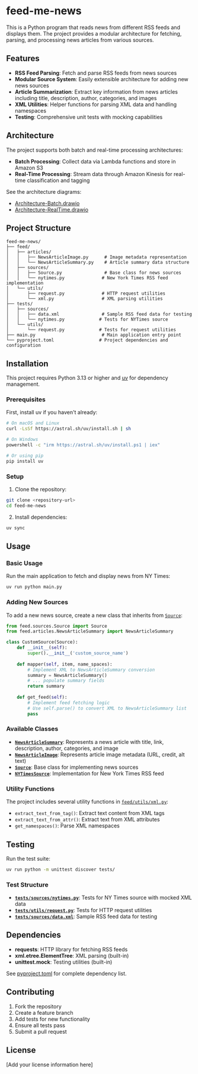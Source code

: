 # feed-me-news

This is a Python program that reads news from different RSS feeds and displays them. The project provides a modular architecture for fetching, parsing, and processing news articles from various sources.

## Features

- **RSS Feed Parsing**: Fetch and parse RSS feeds from news sources
- **Modular Source System**: Easily extensible architecture for adding new news sources
- **Article Summarization**: Extract key information from news articles including title, description, author, categories, and images
- **XML Utilities**: Helper functions for parsing XML data and handling namespaces
- **Testing**: Comprehensive unit tests with mocking capabilities

## Architecture

The project supports both batch and real-time processing architectures:

- **Batch Processing**: Collect data via Lambda functions and store in Amazon S3
- **Real-Time Processing**: Stream data through Amazon Kinesis for real-time classification and tagging

See the architecture diagrams:
- [Architecture-Batch.drawio](Architecture-Batch.drawio)
- [Architecture-RealTime.drawio](Architecture-RealTime.drawio)

## Project Structure

```
feed-me-news/
├── feed/
│   ├── articles/
│   │   ├── NewsArticleImage.py      # Image metadata representation
│   │   └── NewsArticleSummary.py    # Article summary data structure
│   ├── sources/
│   │   ├── Source.py                # Base class for news sources
│   │   └── nytimes.py              # New York Times RSS feed implementation
│   └── utils/
│       ├── request.py              # HTTP request utilities
│       └── xml.py                  # XML parsing utilities
├── tests/
│   ├── sources/
│   │   ├── data.xml                # Sample RSS feed data for testing
│   │   └── nytimes.py             # Tests for NYTimes source
│   └── utils/
│       └── request.py             # Tests for request utilities
├── main.py                         # Main application entry point
└── pyproject.toml                 # Project dependencies and configuration
```

## Installation

This project requires Python 3.13 or higher and [uv](https://docs.astral.sh/uv/) for dependency management.

### Prerequisites

First, install uv if you haven't already:

```bash
# On macOS and Linux
curl -LsSf https://astral.sh/uv/install.sh | sh

# On Windows
powershell -c "irm https://astral.sh/uv/install.ps1 | iex"

# Or using pip
pip install uv
```

### Setup

1. Clone the repository:
```bash
git clone <repository-url>
cd feed-me-news
```

2. Install dependencies:
```bash
uv sync
```

## Usage

### Basic Usage

Run the main application to fetch and display news from NY Times:

```bash
uv run python main.py
```

### Adding New Sources

To add a new news source, create a new class that inherits from [`Source`](feed/sources/Source.py):

```python
from feed.sources.Source import Source
from feed.articles.NewsArticleSummary import NewsArticleSummary

class CustomSource(Source):
    def __init__(self):
        super().__init__('custom_source_name')
    
    def mapper(self, item, name_spaces):
        # Implement XML to NewsArticleSummary conversion
        summary = NewsArticleSummary()
        # ... populate summary fields
        return summary
    
    def get_feed(self):
        # Implement feed fetching logic
        # Use self.parse() to convert XML to NewsArticleSummary list
        pass
```

### Available Classes

- **[`NewsArticleSummary`](feed/articles/NewsArticleSummary.py)**: Represents a news article with title, link, description, author, categories, and image
- **[`NewsArticleImage`](feed/articles/NewsArticleImage.py)**: Represents article image metadata (URL, credit, alt text)
- **[`Source`](feed/sources/Source.py)**: Base class for implementing news sources
- **[`NYTimesSource`](feed/sources/nytimes.py)**: Implementation for New York Times RSS feed

### Utility Functions

The project includes several utility functions in [`feed/utils/xml.py`](feed/utils/xml.py):

- `extract_text_from_tag()`: Extract text content from XML tags
- `extract_text_from_attr()`: Extract text from XML attributes  
- `get_namespaces()`: Parse XML namespaces

## Testing

Run the test suite:

```bash
uv run python -m unittest discover tests/
```

### Test Structure

- **[`tests/sources/nytimes.py`](tests/sources/nytimes.py)**: Tests for NY Times source with mocked XML data
- **[`tests/utils/request.py`](tests/utils/request.py)**: Tests for HTTP request utilities
- **[`tests/sources/data.xml`](tests/sources/data.xml)**: Sample RSS feed data for testing

## Dependencies

- **requests**: HTTP library for fetching RSS feeds
- **xml.etree.ElementTree**: XML parsing (built-in)
- **unittest.mock**: Testing utilities (built-in)

See [pyproject.toml](pyproject.toml) for complete dependency list.

## Contributing

1. Fork the repository
2. Create a feature branch
3. Add tests for new functionality
4. Ensure all tests pass
5. Submit a pull request

## License

[Add your license information here]